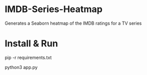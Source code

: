 # IMDB-Series-Heatmap
Generates a Seaborn heatmap of the IMDB ratings for a TV series

# Install & Run
pip -r requirements.txt

python3 app.py
